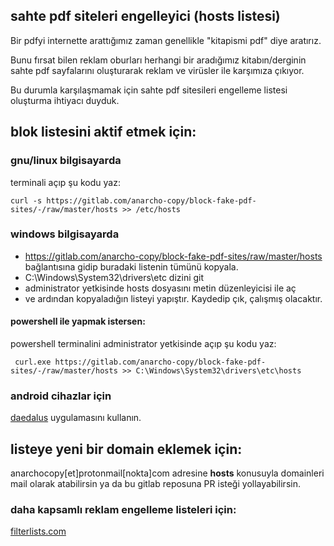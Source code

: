 ## sahte pdf siteleri engelleyici (hosts listesi)

Bir pdfyi internette arattığımız zaman genellikle "kitapismi pdf" diye aratırız. 

Bunu fırsat bilen reklam oburları herhangi bir aradığımız kitabın/derginin sahte pdf sayfalarını oluşturarak reklam ve virüsler ile karşımıza çıkıyor.

Bu durumla karşılaşmamak için sahte pdf sitesileri engelleme listesi oluşturma ihtiyacı duyduk.

## blok listesini aktif etmek için:

### gnu/linux bilgisayarda
terminali açıp şu kodu yaz:
    
    curl -s https://gitlab.com/anarcho-copy/block-fake-pdf-sites/-/raw/master/hosts >> /etc/hosts

### windows bilgisayarda 

- https://gitlab.com/anarcho-copy/block-fake-pdf-sites/raw/master/hosts bağlantısına gidip buradaki listenin tümünü kopyala.
- C:\Windows\System32\drivers\etc dizini git
- administrator  yetkisinde hosts dosyasını metin düzenleyicisi ile aç
- ve ardından kopyaladığın listeyi yapıştır.  Kaydedip çık, çalışmış
  olacaktır.

#### powershell ile yapmak istersen:
powershell terminalini administrator yetkisinde açıp şu kodu yaz:

     curl.exe https://gitlab.com/anarcho-copy/block-fake-pdf-sites/-/raw/master/hosts >> C:\Windows\System32\drivers\etc\hosts
     
### android cihazlar için

[daedalus](https://play.google.com/store/apps/details?id=org.itxtech.daedalus) uygulamasını kullanın.

## listeye yeni bir domain eklemek için:

anarchocopy[et]protonmail[nokta]com adresine ****hosts**** konusuyla domainleri mail olarak atabilirsin ya da bu gitlab reposuna PR isteği yollayabilirsin.

### daha kapsamlı reklam engelleme listeleri için:


[filterlists.com](https://filterlists.com/)
